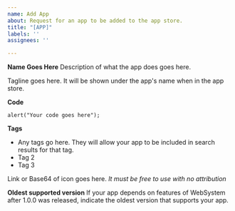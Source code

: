 ```yaml
---
name: Add App
about: Request for an app to be added to the app store.
title: "[APP]"
labels: ''
assignees: ''

---
```


**Name Goes Here**
Description of what the app does goes here.

Tagline goes here. It will be shown under the app's name when in the app store.

**Code**
```
alert("Your code goes here");
```
**Tags**
- Any tags go here. They will allow your app to be included in search results for that tag.
- Tag 2
- Tag 3

Link or Base64 of icon goes here. *It must be free to use with no attribution*

**Oldest supported version**
If your app depends on features of WebSystem after 1.0.0 was released, indicate the oldest version that supports your app.
